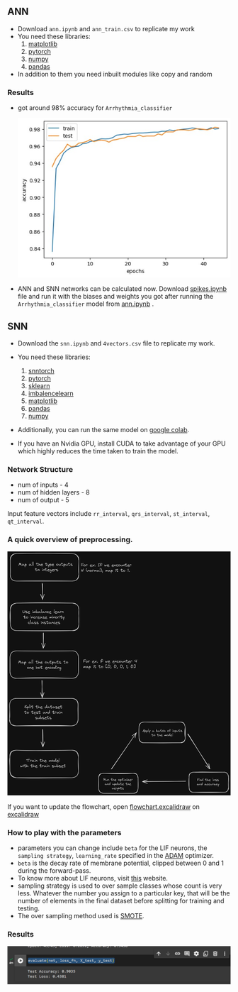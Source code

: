 ## ANN

- Download `ann.ipynb` and `ann_train.csv` to replicate my work
- You need these libraries:
  1. [matplotlib](https://matplotlib.org/stable/users/installing/index.html)
  2. [pytorch](https://pytorch.org/get-started/locally/)
  3. [numpy](https://numpy.org/install/)
  4. [pandas](https://pandas.pydata.org/docs/getting_started/index.html)
- In addition to them you need inbuilt modules like copy and random

### Results

- got around 98% accuracy for `Arrhythmia_classifier`

  ![Arrhythmia_classifier results](classifier_result.jpg)

- ANN and SNN networks can be calculated now. Download [spikes.ipynb](spikes.ipynb) file and run it with the biases and weights you got after running the `Arrhythmia_classifier` model from [ann.ipynb](ann.ipynb) .

## SNN

- Download the `snn.ipynb` and `4vectors.csv` file to replicate my work.
- You need these libraries:

  1. [snntorch](https://snntorch.readthedocs.io/en/latest/installation.html)
  2. [pytorch](https://pytorch.org/get-started/locally/)
  3. [sklearn](https://scikit-learn.org/stable/install.html)
  4. [imbalencelearn](https://imbalanced-learn.org/stable/install.html#install)
  5. [matplotlib](https://matplotlib.org/stable/users/installing/index.html)
  6. [pandas](https://pandas.pydata.org/docs/getting_started/index.html)
  7. [numpy](https://numpy.org/install/)

- Additionally, you can run the same model on [google colab](https://colab.research.google.com/drive/1N-AktU81E7MLk7sNnJTLz6HFH02jZZE7?authuser=2#scrollTo=muthEIojCmk_).
- If you have an Nvidia GPU, install CUDA to take advantage of your GPU which highly reduces the time taken to train the model.

### Network Structure

- num of inputs - 4
- num of hidden layers - 8
- num of output - 5

Input feature vectors include `rr_interval`, `qrs_interval`, `st_interval`, `qt_interval`.

### A quick overview of preprocessing.

![flowchart](flowchart.png)

If you want to update the flowchart, open [flowchart.excalidraw](./flowchart.excalidraw) on [excalidraw](https://excalidraw.com)

### How to play with the parameters

- parameters you can change include `beta` for the LIF neurons, the `sampling strategy`, `learning_rate` specified in the [ADAM](https://pytorch.org/docs/stable/generated/torch.optim.Adam.html#torch.optim.Adam) optimizer.
- `beta` is the decay rate of membrane potential, clipped between 0 and 1 during the forward-pass.
- To know more about LIF neurons, visit [this](https://snntorch.readthedocs.io/en/latest/tutorials/tutorial_2.html) website.
- sampling strategy is used to over sample classes whose count is very less. Whatever the number you assign to a particular key, that will be the number of elements in the final dataset before splitting for training and testing.
- The over sampling method used is [SMOTE](https://imbalanced-learn.org/stable/references/generated/imblearn.over_sampling.SMOTE.html#smote).

### Results

![SNN results](./485snn.png)
